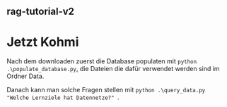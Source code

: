 ## rag-tutorial-v2

# Jetzt Kohmi

Nach dem downloaden zuerst die Database populaten mit `python .\populate_database.py`, die Dateien die dafür verwendet werden sind im Ordner Data.

Danach kann man solche Fragen stellen mit `python .\query_data.py "Welche Lernziele hat Datennetze?" `.
